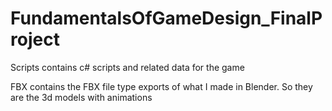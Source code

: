 # FundamentalsOfGameDesign_FinalProject
Scripts contains c# scripts and related data for the game

FBX contains the FBX file type exports of what I made in Blender. So they are the 3d models with animations
